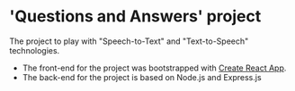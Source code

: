 # 'Questions and Answers' project

The project to play with "Speech-to-Text" and "Text-to-Speech" technologies.

- The front-end for the project was bootstrapped with [Create React App](https://github.com/facebook/create-react-app).
- The back-end for the project is based on Node.js and Express.js 
